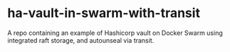 # ha-vault-in-swarm-with-transit
A repo containing an example of Hashicorp vault on Docker Swarm using integrated raft storage, and autounseal via transit.
